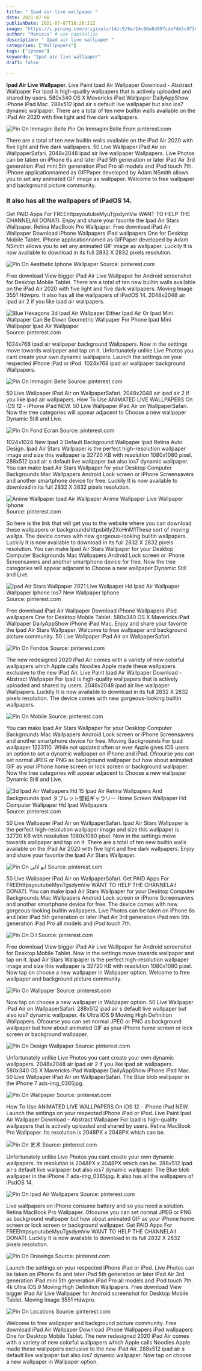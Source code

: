 ```yaml
---
title: " Ipad air live wallpaper "
date: 2021-07-08
publishDate: 2021-07-07T18:26:31Z
image: "https://i.pinimg.com/originals/14/c9/6e/14c96e8d997cde74b5c973cb1376e16f.jpg"
author: "Manicus" # use capitalize
description: " Ipad air live wallpaper "
categories: ["Wallpapers"]
tags: ["iphone"]
keywords: "Ipad air live wallpaper"
draft: false

---
```



**Ipad Air Live Wallpaper**. Live Paint Ipad Air Wallpaper Download - Abstract Wallpaper For Ipad is high-quality wallpapers that is actively uploaded and shared by users. 580x340 OS X Mavericks iPad Wallpaper DailyAppShow iPhone iPad Mac. 288x512 ipad air s default live wallpaper but also ios7 dynamic wallpaper. There are a total of ten new builtin walls available on the iPad Air 2020 with five light and five dark wallpapers.

![Pin On Immagini Belle](https://i.pinimg.com/originals/12/16/07/121607ce9d544facaffe491d6e8c29e7.jpg "Pin On Immagini Belle")
Pin On Immagini Belle From pinterest.com


There are a total of ten new builtin walls available on the iPad Air 2020 with five light and five dark wallpapers. 50 Live Wallpaper iPad Air on WallpaperSafari. 2048x2048 ipad air live wallpaper Wallpapers. Live Photos can be taken on iPhone 6s and later iPad 5th generation or later iPad Air 3rd generation iPad mini 5th generation iPad Pro all models and iPod touch 7th. IPhone applicationnamed as GIFPaper developed by Adam NSmith allows you to set any animated GIF image as wallpaper. Welcome to free wallpaper and background picture community.

### It also has all the wallpapers of iPadOS 14.

Get PAID Apps For FREEhttpsyoutubeMyuTgsdymVw WANT TO HELP THE CHANNELAll DONATI. Enjoy and share your favorite the Ipad Air Stars Wallpaper. Retina MacBook Pro Wallpaper. Free download iPad Air Wallpaper Download iPhone Wallpapers iPad wallpapers One for Desktop Mobile Tablet. IPhone applicationnamed as GIFPaper developed by Adam NSmith allows you to set any animated GIF image as wallpaper. Luckily It is now available to download in its full 2832 X 2832 pixels resolution.


![Pin On Aesthetic Iphone Wallpaper](https://i.pinimg.com/originals/51/c8/41/51c841528238f7c3117c95ef4ad47c3e.png "Pin On Aesthetic Iphone Wallpaper")
Source: pinterest.com

Free download View bigger iPad Air Live Wallpaper for Android screenshot for Desktop Mobile Tablet. There are a total of ten new builtin walls available on the iPad Air 2020 with five light and five dark wallpapers. Moving Image 3551 Hdwpro. It also has all the wallpapers of iPadOS 14. 2048x2048 air ipad air 2 if you like ipad air wallpapers.

![Blue Hexagons 3d Ipad Air Wallpaper Either Ipad Air Or Ipad Mini Wallpaper Can Be Down Geometric Wallpaper For Phone Ipad Mini Wallpaper Ipad Air Wallpaper](https://i.pinimg.com/originals/8b/9f/fc/8b9ffcf659b8700c059f9767053f54e8.jpg "Blue Hexagons 3d Ipad Air Wallpaper Either Ipad Air Or Ipad Mini Wallpaper Can Be Down Geometric Wallpaper For Phone Ipad Mini Wallpaper Ipad Air Wallpaper")
Source: pinterest.com

1024x768 ipad air wallpaper background Wallpapers. Now in the settings move towards wallpaper and tap on it. Unfortunately unlike Live Photos you cant create your own dynamic wallpapers. Launch the settings on your respected iPhone iPad or iPod. 1024x768 ipad air wallpaper background Wallpapers.

![Pin On Immagini Belle](https://i.pinimg.com/originals/12/16/07/121607ce9d544facaffe491d6e8c29e7.jpg "Pin On Immagini Belle")
Source: pinterest.com

50 Live Wallpaper iPad Air on WallpaperSafari. 2048x2048 air ipad air 2 if you like ipad air wallpapers. How To Use ANIMATED LIVE WALLPAPERS On iOS 12 - iPhone iPad NEW. 50 Live Wallpaper iPad Air on WallpaperSafari. Now the tree categories will appear adjacent to Choose a new wallpaper Dynamic Still and Live.

![Pin On Fond Ecran](https://i.pinimg.com/originals/7f/45/8c/7f458c44c0573c5e234aed21755fb7bb.png "Pin On Fond Ecran")
Source: pinterest.com

1024x1024 New Ipad 3 Default Background Wallpaper Ipad Retina Auto Design. Ipad Air Stars Wallpaper is the perfect high-resolution wallpaper image and size this wallpaper is 32720 KB with resolution 1080x1080 pixel. 288x512 ipad air s default live wallpaper but also ios7 dynamic wallpaper. You can make Ipad Air Stars Wallpaper for your Desktop Computer Backgrounds Mac Wallpapers Android Lock screen or iPhone Screensavers and another smartphone device for free. Luckily It is now available to download in its full 2832 X 2832 pixels resolution.

![Anime Wallpaper Ipad Air Wallpaper Anime Wallpaper Live Wallpaper Iphone](https://i.pinimg.com/originals/b9/f8/b7/b9f8b7361f21416c2e23ca5b254ecf49.jpg "Anime Wallpaper Ipad Air Wallpaper Anime Wallpaper Live Wallpaper Iphone")
Source: pinterest.com

So here is the link that will get you to the website where you can download these wallpapers or backgroundshttpsbitly2XoHnM1These sort of moving wallpa. The device comes with new gorgeous-looking builtin wallpapers. Luckily It is now available to download in its full 2832 X 2832 pixels resolution. You can make Ipad Air Stars Wallpaper for your Desktop Computer Backgrounds Mac Wallpapers Android Lock screen or iPhone Screensavers and another smartphone device for free. Now the tree categories will appear adjacent to Choose a new wallpaper Dynamic Still and Live.

![Ipad Air Stars Wallpaper 2021 Live Wallpaper Hd Ipad Air Wallpaper Wallpaper Iphone Ios7 New Wallpaper Iphone](https://i.pinimg.com/originals/a0/db/40/a0db4078e8324b067e1b5b012b6c96ef.jpg "Ipad Air Stars Wallpaper 2021 Live Wallpaper Hd Ipad Air Wallpaper Wallpaper Iphone Ios7 New Wallpaper Iphone")
Source: pinterest.com

Free download iPad Air Wallpaper Download iPhone Wallpapers iPad wallpapers One for Desktop Mobile Tablet. 580x340 OS X Mavericks iPad Wallpaper DailyAppShow iPhone iPad Mac. Enjoy and share your favorite the Ipad Air Stars Wallpaper. Welcome to free wallpaper and background picture community. 50 Live Wallpaper iPad Air on WallpaperSafari.

![Pin On Fondos](https://i.pinimg.com/originals/53/91/d6/5391d634f6ba509ca230db66fe5a31c5.jpg "Pin On Fondos")
Source: pinterest.com

The new redesigned 2020 iPad Air comes with a variety of new colorful wallpapers which Apple calls Noodles Apple made these wallpapers exclusive to the new iPad Air. Live Paint Ipad Air Wallpaper Download - Abstract Wallpaper For Ipad is high-quality wallpapers that is actively uploaded and shared by users. 2048x2048 ipad air live wallpaper Wallpapers. Luckily It is now available to download in its full 2832 X 2832 pixels resolution. The device comes with new gorgeous-looking builtin wallpapers.

![Pin On Mobile](https://i.pinimg.com/originals/88/00/41/88004120a7de1eb8240c902767ea1d23.jpg "Pin On Mobile")
Source: pinterest.com

You can make Ipad Air Stars Wallpaper for your Desktop Computer Backgrounds Mac Wallpapers Android Lock screen or iPhone Screensavers and another smartphone device for free. Moving Backgrounds For Ipad wallpaper 1223110. While not updated often or ever Apple gives iOS users an option to set a dynamic wallpaper on iPhone and iPad. Ofcourse you can set normal JPEG or PNG as background wallpaper but how about animated GIF as your iPhone home screen or lock screen or background wallpaper. Now the tree categories will appear adjacent to Choose a new wallpaper Dynamic Still and Live.

![3d Ipad Air Wallpapers Hd 15 Ipad Air Retina Wallpapers And Backgrounds Ipad タブレット壁紙ギャラリー Home Screen Wallpaper Hd Computer Wallpaper Hd Ipad Wallpapers](https://i.pinimg.com/originals/42/37/15/42371517be5b43ae825c415ae098ee2c.jpg "3d Ipad Air Wallpapers Hd 15 Ipad Air Retina Wallpapers And Backgrounds Ipad タブレット壁紙ギャラリー Home Screen Wallpaper Hd Computer Wallpaper Hd Ipad Wallpapers")
Source: pinterest.com

50 Live Wallpaper iPad Air on WallpaperSafari. Ipad Air Stars Wallpaper is the perfect high-resolution wallpaper image and size this wallpaper is 32720 KB with resolution 1080x1080 pixel. Now in the settings move towards wallpaper and tap on it. There are a total of ten new builtin walls available on the iPad Air 2020 with five light and five dark wallpapers. Enjoy and share your favorite the Ipad Air Stars Wallpaper.

![Pin On ابو لالي](https://i.pinimg.com/736x/6c/d7/7d/6cd77de584be761799ece41d372f05a1.jpg "Pin On ابو لالي")
Source: pinterest.com

50 Live Wallpaper iPad Air on WallpaperSafari. Get PAID Apps For FREEhttpsyoutubeMyuTgsdymVw WANT TO HELP THE CHANNELAll DONATI. You can make Ipad Air Stars Wallpaper for your Desktop Computer Backgrounds Mac Wallpapers Android Lock screen or iPhone Screensavers and another smartphone device for free. The device comes with new gorgeous-looking builtin wallpapers. Live Photos can be taken on iPhone 6s and later iPad 5th generation or later iPad Air 3rd generation iPad mini 5th generation iPad Pro all models and iPod touch 7th.

![Pin On D I](https://i.pinimg.com/originals/1f/46/39/1f4639b36d2149ac2c632129484daf2a.jpg "Pin On D I")
Source: pinterest.com

Free download View bigger iPad Air Live Wallpaper for Android screenshot for Desktop Mobile Tablet. Now in the settings move towards wallpaper and tap on it. Ipad Air Stars Wallpaper is the perfect high-resolution wallpaper image and size this wallpaper is 32720 KB with resolution 1080x1080 pixel. Now tap on choose a new wallpaper in Wallpaper option. Welcome to free wallpaper and background picture community.

![Pin On Wallpaper](https://i.pinimg.com/originals/ab/e5/25/abe52503b1662353d2938f31b11a4120.jpg "Pin On Wallpaper")
Source: pinterest.com

Now tap on choose a new wallpaper in Wallpaper option. 50 Live Wallpaper iPad Air on WallpaperSafari. 288x512 ipad air s default live wallpaper but also ios7 dynamic wallpaper. 4k Ultra IOS 9 Moving High Definition Wallpapers. Ofcourse you can set normal JPEG or PNG as background wallpaper but how about animated GIF as your iPhone home screen or lock screen or background wallpaper.

![Pin On Design Wallpaper](https://i.pinimg.com/originals/3b/9f/06/3b9f06c1637072cbe3bbbf58fbefbb59.png "Pin On Design Wallpaper")
Source: pinterest.com

Unfortunately unlike Live Photos you cant create your own dynamic wallpapers. 2048x2048 air ipad air 2 if you like ipad air wallpapers. 580x340 OS X Mavericks iPad Wallpaper DailyAppShow iPhone iPad Mac. 50 Live Wallpaper iPad Air on WallpaperSafari. The Blue blob wallpaper in the iPhone 7 ads-img_0365jpg.

![Pin On Wallpaper](https://i.pinimg.com/originals/d0/4c/7f/d04c7f96a8b02240a7a59201b7709626.jpg "Pin On Wallpaper")
Source: pinterest.com

How To Use ANIMATED LIVE WALLPAPERS On iOS 12 - iPhone iPad NEW. Launch the settings on your respected iPhone iPad or iPod. Live Paint Ipad Air Wallpaper Download - Abstract Wallpaper For Ipad is high-quality wallpapers that is actively uploaded and shared by users. Retina MacBook Pro Wallpaper. Its resolution is 2048PX x 2048PX which can be.

![Pin On 艺术](https://i.pinimg.com/originals/db/6a/cd/db6acd4498baecdf961456f1b26e0a7b.png "Pin On 艺术")
Source: pinterest.com

Unfortunately unlike Live Photos you cant create your own dynamic wallpapers. Its resolution is 2048PX x 2048PX which can be. 288x512 ipad air s default live wallpaper but also ios7 dynamic wallpaper. The Blue blob wallpaper in the iPhone 7 ads-img_0365jpg. It also has all the wallpapers of iPadOS 14.

![Pin On Ipad Air Wallpapers](https://i.pinimg.com/originals/3d/fb/9d/3dfb9dde1e4ecc909df0fdeda0a773a8.jpg "Pin On Ipad Air Wallpapers")
Source: pinterest.com

Live wallpapers on iPhone consume battery and so you need a solution. Retina MacBook Pro Wallpaper. Ofcourse you can set normal JPEG or PNG as background wallpaper but how about animated GIF as your iPhone home screen or lock screen or background wallpaper. Get PAID Apps For FREEhttpsyoutubeMyuTgsdymVw WANT TO HELP THE CHANNELAll DONATI. Luckily It is now available to download in its full 2832 X 2832 pixels resolution.

![Pin On Drawings](https://i.pinimg.com/originals/fd/8c/ac/fd8cac148a92eac1b22de52ec213c37e.jpg "Pin On Drawings")
Source: pinterest.com

Launch the settings on your respected iPhone iPad or iPod. Live Photos can be taken on iPhone 6s and later iPad 5th generation or later iPad Air 3rd generation iPad mini 5th generation iPad Pro all models and iPod touch 7th. 4k Ultra IOS 9 Moving High Definition Wallpapers. Free download View bigger iPad Air Live Wallpaper for Android screenshot for Desktop Mobile Tablet. Moving Image 3551 Hdwpro.

![Pin On Locations](https://i.pinimg.com/originals/14/c9/6e/14c96e8d997cde74b5c973cb1376e16f.jpg "Pin On Locations")
Source: pinterest.com

Welcome to free wallpaper and background picture community. Free download iPad Air Wallpaper Download iPhone Wallpapers iPad wallpapers One for Desktop Mobile Tablet. The new redesigned 2020 iPad Air comes with a variety of new colorful wallpapers which Apple calls Noodles Apple made these wallpapers exclusive to the new iPad Air. 288x512 ipad air s default live wallpaper but also ios7 dynamic wallpaper. Now tap on choose a new wallpaper in Wallpaper option.

